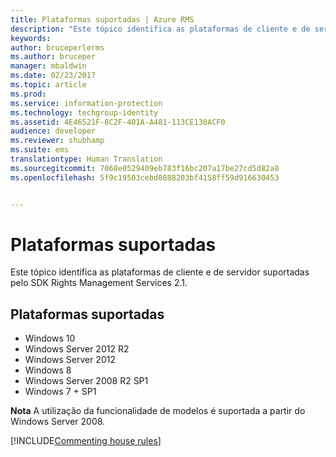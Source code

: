 ```yaml
---
title: Plataformas suportadas | Azure RMS
description: "Este tópico identifica as plataformas de cliente e de servidor suportadas pelo SDK Rights Management Services 2.1."
keywords: 
author: bruceperlerms
ms.author: bruceper
manager: mbaldwin
ms.date: 02/23/2017
ms.topic: article
ms.prod: 
ms.service: information-protection
ms.technology: techgroup-identity
ms.assetid: 4E46521F-8C2F-401A-A481-113CE130ACF0
audience: developer
ms.reviewer: shubhamp
ms.suite: ems
translationtype: Human Translation
ms.sourcegitcommit: 7068e0529409eb783f16bc207a17be27cd5d82a8
ms.openlocfilehash: 5f9c19503cebd0888203bf4158ff59d916630453


---
```


# <a name="supported-platforms"></a>Plataformas suportadas

Este tópico identifica as plataformas de cliente e de servidor suportadas pelo SDK Rights Management Services 2.1.

## <a name="supported-platforms"></a>Plataformas suportadas

-   Windows 10
-   Windows Server 2012 R2
-   Windows Server 2012
-   Windows 8
-   Windows Server 2008 R2 SP1
-   Windows 7 + SP1

**Nota** A utilização da funcionalidade de modelos é suportada a partir do Windows Server 2008.


[!INCLUDE[Commenting house rules](../includes/houserules.md)]


<!--HONumber=Jan17_HO1-->


